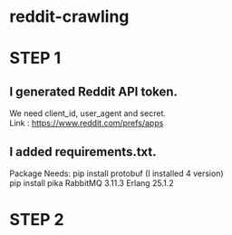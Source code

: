 # reddit-crawling


# STEP 1

## I generated Reddit API token. 
We need client_id, user_agent and secret.  
Link : https://www.reddit.com/prefs/apps  

## I added requirements.txt. 

Package Needs: 
pip install protobuf (I installed 4 version)  
pip install pika
RabbitMQ 3.11.3
Erlang 25.1.2

# STEP 2
